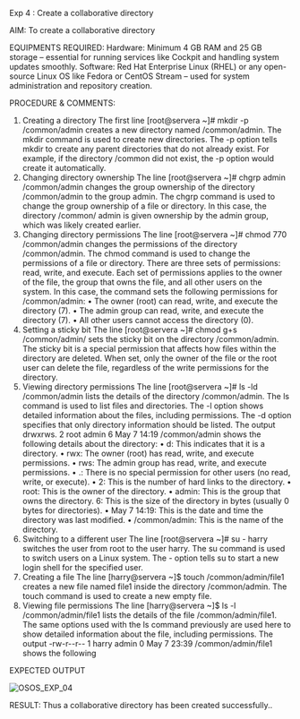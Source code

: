Exp 4 : Create a collaborative directory 

AIM:
To create a collaborative directory

EQUIPMENTS REQUIRED:
Hardware: Minimum 4 GB RAM and 25 GB storage – essential for running services like Cockpit and handling system updates smoothly.
Software: Red Hat Enterprise Linux (RHEL) or any open-source Linux OS like Fedora or CentOS Stream – used for system administration and repository creation.

PROCEDURE & COMMENTS:
1. Creating a directory 
The first line [root@servera ~]# mkdir -p /common/admin creates a new directory named /common/admin. The mkdir command is used to create new directories. The -p option tells mkdir to create any parent directories that do not already exist. For example, if the directory /common did not exist, the -p option would create it automatically. 
2. Changing directory ownership
 The line [root@servera ~]# chgrp admin /common/admin changes the group ownership of the directory /common/admin to the group admin. The chgrp command is used to change the group ownership of a file or directory. In this case, the directory /common/ admin is given ownership by the admin group, which was likely created earlier. 
3. Changing directory permissions 
The line [root@servera ~]# chmod 770 /common/admin changes the permissions of the directory /common/admin. The chmod command is used to change the permissions of a file or directory. There are three sets of permissions: read, write, and execute. Each set of permissions applies to the owner of the file, the group that owns the file, and all other users on the system. 
In this case, the command sets the following permissions for /common/admin:
 • The owner (root) can read, write, and execute the directory (7).
 • The admin group can read, write, and execute the directory (7). 
• All other users cannot access the directory (0). 
4. Setting a sticky bit 
The line [root@servera ~]# chmod g+s /common/admin/ sets the sticky bit on the directory /common/admin. The sticky bit is a special permission that affects how files within the directory are deleted. When set, only the owner of the file or the root user can delete the file, regardless of the write permissions for the directory. 
5. Viewing directory permissions 
 The line [root@servera ~]# ls -ld /common/admin lists the details of the directory /common/admin. The ls command is used to list files and directories. The -l option shows detailed information about the files, including permissions. The -d option specifies that only directory information should be listed. 
The output drwxrws. 2 root admin 6 May 7 14:19 /common/admin shows the following details about the directory:
 • d: This indicates that it is a directory. 
• rwx: The owner (root) has read, write, and execute permissions. 
• rws: The admin group has read, write, and execute permissions. 
• .: There is no special permission for other users (no read, write, or execute). 
• 2: This is the number of hard links to the directory.
 • root: This is the owner of the directory. 
• admin: This is the group that owns the directory. 
6: This is the size of the directory in bytes (usually 0 bytes for directories). 
• May 7 14:19: This is the date and time the directory was last modified. 
• /common/admin: This is the name of the directory. 
6. Switching to a different user 
The line [root@servera ~]# su - harry switches the user from root to the user harry. The su command is used to switch users on a Linux system. The - option tells su to start a new login shell for the specified user. 
7. Creating a file 
The line [harry@servera ~]$ touch /common/admin/file1 creates a new file named file1 inside the directory /common/admin. The touch command is used to create a new empty file. 
8. Viewing file permissions 
The line [harry@servera ~]$ ls -l /common/admin/file1 lists the details of the file /common/admin/file1. The same options used with the ls command previously are used here to show detailed information about the file, including permissions. The output -rw-r--r-- 1 harry admin 0 May 7 23:39 /common/admin/file1 shows the following


EXPECTED OUTPUT

![OSOS_EXP_04](https://github.com/user-attachments/assets/3c2e35f2-3d80-4b2c-a089-4e4706f4cd04)

RESULT:
Thus a collaborative directory has been created successfully.. 

